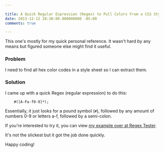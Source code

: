 ```yaml
---
 
title: A Quick Regular Expression (Regex) to Pull Colors From a CSS Stylesheet
date: 2013-12-12 18:30:00.000000000 -05:00
comments: true

---
```

This one's mostly for my quick personal reference. It wasn't hard by any means but figured someone else might find it useful.

### Problem

I need to find all hex color codes in a style sheet so I can extract them.

### Solution

I came up with a quick Regex (regular expression) to do this:

```regex
    #([A-Fa-f0-9]*);
```

Essentially, it just looks for a pound symbol (`#`), followed by any amount of numbers 0-9 or letters a-f, followed by a semi-colon.

If you're interested to try it, you can view [my example over at Regex Tester].

It's not the slickest but it got the job done quickly.

Happy coding!

[my example over at Regex Tester]: http://regexpal.com/?flags=gm&amp;regex=%23(%5BA-Fa-f0-9%5D*)%3B&amp;input=%23F1682D%3B%0A%23a%3B%0A%23aaa%3B%0A%23bbb%3B%0A%23123456%3B%0A%0ANote%20that%20it%20still%20matches%20numbers%20that%20are%20longer%20than%20they%20need%20be%20(I%20didn't%20care%20about%20this)%3A%0A%23123456778%3B%0A%0A
